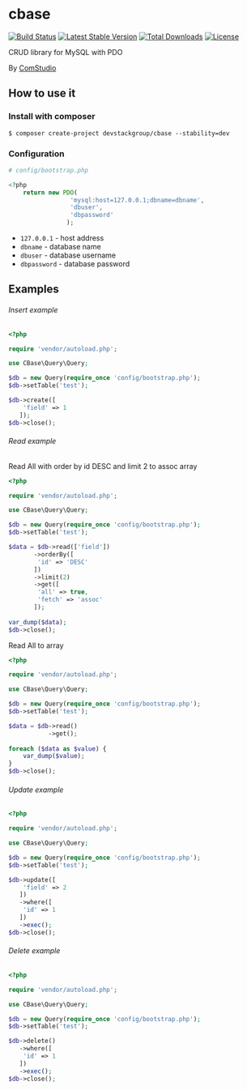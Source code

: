 # cbase
[![Build Status](https://travis-ci.org/devstackgroup/cbase.svg?branch=master)](https://travis-ci.org/devstackgroup/cbase)
[![Latest Stable Version](https://poser.pugx.org/devstackgroup/cbase/v/stable)](https://packagist.org/packages/devstackgroup/cbase) [![Total Downloads](https://poser.pugx.org/devstackgroup/cbase/downloads)](https://packagist.org/packages/devstackgroup/cbase)  [![License](https://poser.pugx.org/devstackgroup/cbase/license)](https://packagist.org/packages/devstackgroup/cbase)

CRUD library for MySQL with PDO

By [ComStudio](http://comstudio.pl)

## How to use it

### Install with composer

```
$ composer create-project devstackgroup/cbase --stability=dev
```
### Configuration

```php
# config/bootstrap.php

<?php
	return new PDO(
				 'mysql:host=127.0.0.1;dbname=dbname',
				 'dbuser',
				 'dbpassword'
			    );
```
* ```127.0.0.1``` - host address
* ```dbname``` - database name
* ```dbuser``` - database username
* ```dbpassword``` - database password

## Examples
###### Insert example
```php
<?php

require 'vendor/autoload.php';

use CBase\Query\Query;

$db = new Query(require_once 'config/bootstrap.php');
$db->setTable('test');

$db->create([
    'field' => 1
   ]);
$db->close();
```

###### Read example
Read All with order by id DESC and limit 2 to assoc array
```php
<?php

require 'vendor/autoload.php';

use CBase\Query\Query;

$db = new Query(require_once 'config/bootstrap.php');
$db->setTable('test');

$data = $db->read(['field'])
	   ->orderBy([
	    'id' => 'DESC'
	   ])
	   ->limit(2)
	   ->get([
	    'all' => true, 
	    'fetch' => 'assoc'
	   ]);
			
var_dump($data);
$db->close();
```
Read All to array
```php
<?php

require 'vendor/autoload.php';

use CBase\Query\Query;

$db = new Query(require_once 'config/bootstrap.php');
$db->setTable('test');

$data = $db->read()
           ->get();
			
foreach ($data as $value) {
	var_dump($value);
}
$db->close();
```

###### Update example
```php
<?php

require 'vendor/autoload.php';

use CBase\Query\Query;

$db = new Query(require_once 'config/bootstrap.php');
$db->setTable('test');

$db->update([
    'field' => 2
   ])
   ->where([
    'id' => 1
   ])
   ->exec();
$db->close();
```

###### Delete example
```php
<?php

require 'vendor/autoload.php';

use CBase\Query\Query;

$db = new Query(require_once 'config/bootstrap.php');
$db->setTable('test');

$db->delete()
   ->where([
    'id' => 1
   ])
   ->exec();
$db->close();
```
